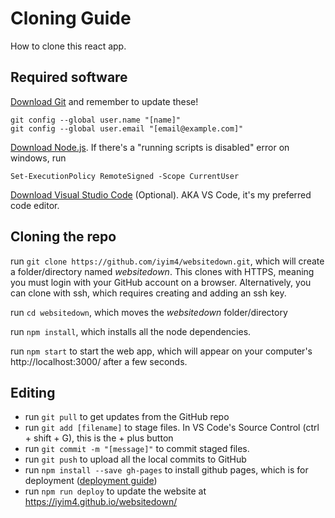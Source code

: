 # Cloning Guide
How to clone this react app.

## Required software
[Download Git](https://git-scm.com/downloads) and remember to update these!
```
git config --global user.name "[name]"
git config --global user.email "[email@example.com]"
```

[Download Node.js](https://nodejs.org/en/download). If there's a "running scripts is disabled" error on windows, run 
```
Set-ExecutionPolicy RemoteSigned -Scope CurrentUser
```

[Download Visual Studio Code](https://code.visualstudio.com/Download) (Optional). AKA VS Code, it's my preferred code editor.


## Cloning the repo
run `git clone https://github.com/iyim4/websitedown.git`, which will create a folder/directory named *websitedown*. This clones with HTTPS, meaning you must login with your GitHub account on a browser. Alternatively, you can clone with ssh, which requires creating and adding an ssh key.

run `cd websitedown`, which moves the *websitedown* folder/directory

run `npm install`, which installs all the node dependencies.

run `npm start` to start the web app, which will appear on your computer's http://localhost:3000/ after a few seconds.

## Editing
- run `git pull` to get updates from the GitHub repo
- run `git add [filename]` to stage files. In VS Code's Source Control (ctrl + shift + G), this is the + plus button
- run `git commit -m "[message]"` to commit staged files. 
- run `git push` to upload all the local commits to GitHub
- run `npm install --save gh-pages` to install github pages, which is for deployment ([deployment guide](./gh-pages-guide.md))
- run `npm run deploy` to update the website at https://iyim4.github.io/websitedown/